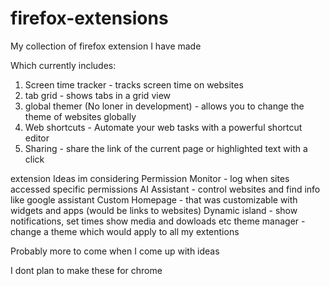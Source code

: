 # firefox-extensions
My collection of firefox extension I have made

Which currently includes:
1. Screen time tracker - tracks screen time on websites
2. tab grid - shows tabs in a grid view
3. global themer (No loner in development) - allows you to change the theme of websites globally
4. Web shortcuts - Automate your web tasks with a powerful shortcut editor
5. Sharing - share the link of the current page or highlighted text with a click

extension Ideas im considering
Permission Monitor - log when sites accessed specific permissions
AI Assistant - control websites and find info like google assistant
Custom Homepage - that was customizable with widgets and apps (would be links to websites)
Dynamic island - show notifications, set times show media and dowloads etc
theme manager - change a theme which would apply to all my extentions

Probably more to come when I come up with ideas

I dont plan to make these for chrome
